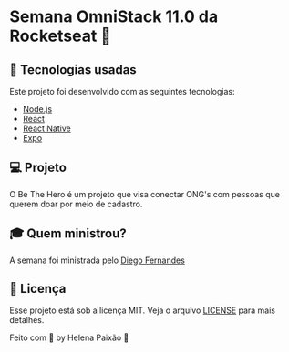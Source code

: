 # Semana OmniStack 11.0 da Rocketseat :rocket:

## :rocket: Tecnologias usadas
Este  projeto foi desenvolvido com as seguintes tecnologias:
- [Node.js](https://nodejs.org/en/)
- [React](https://reactjs.org)
- [React Native](https://facebook.github.io/react-native/)
- [Expo](https://expo.io/)

## :computer: Projeto

O Be The Hero  é um projeto que visa conectar ONG's com pessoas que querem doar por meio de cadastro.

## :mortar_board: Quem ministrou?

A semana foi ministrada pelo  [Diego Fernandes](https://github.com/diego3g)

## :memo: Licença

Esse projeto está sob a licença MIT. Veja o arquivo [LICENSE](LICENSE.md) para mais detalhes.



Feito com :purple_heart: by Helena Paixão :wave:
